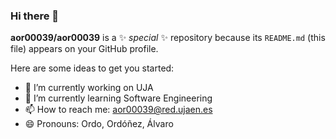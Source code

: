 ### Hi there 👋


**aor00039/aor00039** is a ✨ _special_ ✨ repository because its `README.md` (this file) appears on your GitHub profile.

Here are some ideas to get you started:

- 🔭 I’m currently working on UJA 
- 🌱 I’m currently learning Software Engineering
- 📫 How to reach me: aor00039@red.ujaen.es
- 😄 Pronouns: Ordo, Ordóñez, Álvaro



